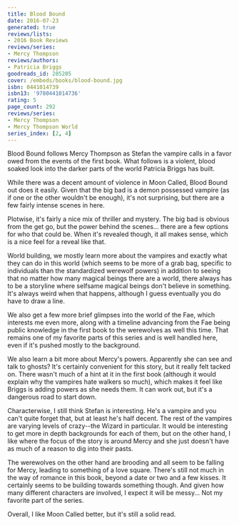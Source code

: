 ```yaml
---
title: Blood Bound
date: 2016-07-23
generated: true
reviews/lists:
- 2016 Book Reviews
reviews/series:
- Mercy Thompson
reviews/authors:
- Patricia Briggs
goodreads_id: 285205
cover: /embeds/books/blood-bound.jpg
isbn: 0441014739
isbn13: '9780441014736'
rating: 5
page_count: 292
reviews/series:
- Mercy Thompson
- Mercy Thompson World
series_index: [2, 4]
---
```

Blood Bound follows Mercy Thompson as Stefan the vampire calls in a favor owed from the events of the first book. What follows is a violent, blood soaked look into the darker parts of the world Patricia Briggs has built.  

While there was a decent amount of violence in Moon Called, Blood Bound out does it easily. Given that the big bad is a demon possessed vampire (as if one or the other wouldn't be enough), it's not surprising, but there are a few fairly intense scenes in here.  

<!--more-->

Plotwise, it's fairly a nice mix of thriller and mystery. The big bad is obvious from the get go, but the power behind the scenes... there are a few options for who that could be. When it's revealed though, it all makes sense, which is a nice feel for a reveal like that.  

World building, we mostly learn more about the vampires and exactly what they can do in this world (which seems to be more of a grab bag, specific to individuals than the standardized werewolf powers) in addition to seeing that no matter how many magical beings there are a world, there always has to be a storyline where selfsame magical beings don't believe in something. It's always weird when that happens, although I guess eventually you do have to draw a line.  

We also get a few more brief glimpses into the world of the Fae, which interests me even more, along with a timeline advancing from the Fae being public knowledge in the first book to the werewolves as well this time. That remains one of my favorite parts of this series and is well handled here, even if it's pushed mostly to the background.  

We also learn a bit more about Mercy's powers. Apparently she can see and talk to ghosts? It's certainly convenient for this story, but it really felt tacked on. There wasn't much of a hint at it in the first book (although it would explain why the vampires hate walkers so much), which makes it feel like Briggs is adding powers as she needs them. It can work out, but it's a dangerous road to start down.  

Characterwise, I still think Stefan is interesting. He's a vampire and you can't quite forget that, but at least he's half decent. The rest of the vampires are varying levels of crazy--the Wizard in particular. It would be interesting to get more in depth backgrounds for each of them, but on the other hand, I like where the focus of the story is around Mercy and she just doesn't have as much of a reason to dig into their pasts.  

The werewolves on the other hand are brooding and all seem to be falling for Mercy, leading to something of a love square. There's still not much in the way of romance in this book, beyond a date or two and a few kisses. It certainly seems to be building towards something though. And given how many different characters are involved, I expect it will be messy... Not my favorite part of the series.  

Overall, I like Moon Called better, but it's still a solid read.